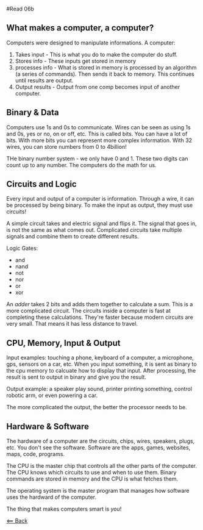 #Read 06b

## What makes a computer, a computer?
Computers were designed to manipulate informations.
A computer:
1. Takes input - This is what you do to make the computer do stuff.
1. Stores info - These inputs get stored in memory
1. processes info - What is stored in memory is processed by an algorithm (a series of commands). Then sends it back to memory. This continues until results are output.
1. Output results - Output from one comp becomes input of another computer.

## Binary & Data
Computers use 1s and 0s to communicate. Wires can be seen as using 1s and 0s, yes or no, on or off, etc. This is called bits. You can have a lot of bits. With more bits you can represent more complex information. With 32 wires, you can store numbers from 0 to 4billion!

THe binary number system - we only have 0 and 1. These two digits can count up to any number. The computers do the math for us.

## Circuits and Logic
Every input and output of a computer is information. Through a wire, it can be processed by being binary. To make the input as output, they must use circuits!

A simple circuit takes and electric signal and flips it. The signal that goes in, is not the same as what comes out. Complicated circuits take multiple signals and combine them to create different results.

Logic Gates:
- and
- nand
- not
- nor
- or
- xor

An *adder* takes 2 bits and adds them together to calculate a sum. This is a more complicated circuit. The circuits inside a computer is fast at completing these calculations. They're faster because modern circuits are very small. That means it has less distance to travel.

## CPU, Memory, Input & Output
Input examples: touching a phone, keyboard of a computer, a microphone, gps, sensors on a car, etc. When you input something, it is sent as binary to the cpu memory to calcuate how to display that input. After processing, the result is sent to output in binary and give you the result.

Output example: a speaker play sound, printer printing something, control robotic arm, or even powering a car.

The more complicated the output, the better the processor needs to be.

## Hardware & Software
The hardware of a computer are the circuits, chips, wires, speakers, plugs, etc. You don't see the software. Software are the apps, games, websites, maps, code, programs.

The CPU is the master chip that controls all the other parts of the computer. The CPU knows which circuits to use and when to use them. Binary commands are stored in memory and the CPU is what fetches them.

The operating system is the master program that manages how software uses the hardward of the computer.

The thing that makes computers smart is *you*!

[<== Back](https://simoneodegard.github.io/reading-notes/)